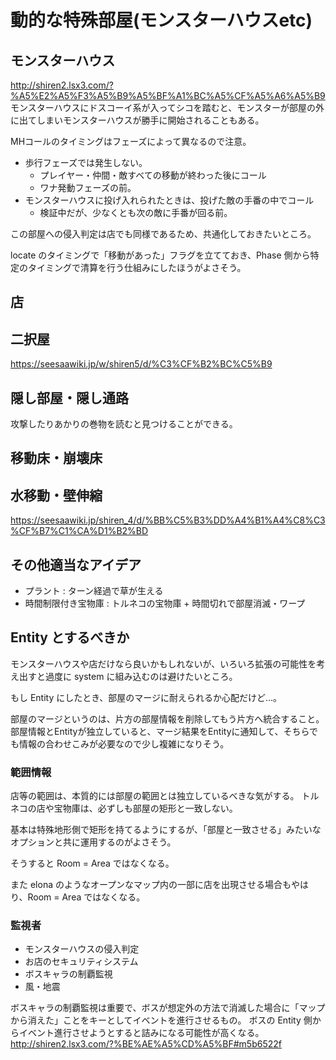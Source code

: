 動的な特殊部屋(モンスターハウスetc)
==========


モンスターハウス
----------
http://shiren2.lsx3.com/?%A5%E2%A5%F3%A5%B9%A5%BF%A1%BC%A5%CF%A5%A6%A5%B9
モンスターハウスにドスコーイ系が入ってシコを踏むと、モンスターが部屋の外に出てしまいモンスターハウスが勝手に開始されることもある。

MHコールのタイミングはフェーズによって異なるので注意。
- 歩行フェーズでは発生しない。
    - プレイヤー・仲間・敵すべての移動が終わった後にコール
    - ワナ発動フェーズの前。
- モンスターハウスに投げ入れられたときは、投げた敵の手番の中でコール
    - 検証中だが、少なくとも次の敵に手番が回る前。

この部屋への侵入判定は店でも同様であるため、共通化しておきたいところ。

locate のタイミングで「移動があった」フラグを立てておき、Phase 側から特定のタイミングで清算を行う仕組みにしたほうがよさそう。


店
----------

二択屋
----------
https://seesaawiki.jp/w/shiren5/d/%C3%CF%B2%BC%C5%B9

隠し部屋・隠し通路
----------

攻撃したりあかりの巻物を読むと見つけることができる。


移動床・崩壊床
----------

水移動・壁伸縮
----------
https://seesaawiki.jp/shiren_4/d/%BB%C5%B3%DD%A4%B1%A4%C8%C3%CF%B7%C1%CA%D1%B2%BD



その他適当なアイデア
----------

- プラント : ターン経過で草が生える
- 時間制限付き宝物庫 : トルネコの宝物庫 + 時間切れで部屋消滅・ワープ


Entity とするべきか
----------

モンスターハウスや店だけなら良いかもしれないが、いろいろ拡張の可能性を考え出すと過度に system に組み込むのは避けたいところ。

もし Entity にしたとき、部屋のマージに耐えられるか心配だけど…。

部屋のマージというのは、片方の部屋情報を削除してもう片方へ統合すること。
部屋情報とEntityが独立していると、マージ結果をEntityに通知して、そちらでも情報の合わせこみが必要なので少し複雑になりそう。

### 範囲情報

店等の範囲は、本質的には部屋の範囲とは独立しているべきな気がする。
トルネコの店や宝物庫は、必ずしも部屋の矩形と一致しない。

基本は特殊地形側で矩形を持てるようにするが、「部屋と一致させる」みたいなオプションと共に運用するのがよさそう。

そうすると Room = Area ではなくなる。

また elona のようなオープンなマップ内の一部に店を出現させる場合もやはり、Room = Area ではなくなる。


### 監視者

- モンスターハウスの侵入判定
- お店のセキュリティシステム
- ボスキャラの制覇監視
- 風・地震

ボスキャラの制覇監視は重要で、ボスが想定外の方法で消滅した場合に「マップから消えた」ことをキーとしてイベントを進行させるもの。
ボスの Entity 側からイベント進行させようとすると詰みになる可能性が高くなる。 http://shiren2.lsx3.com/?%BE%AE%A5%CD%A5%BF#m5b6522f


